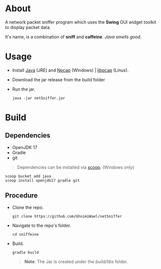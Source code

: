 # About
 A network packet sniffer program which uses the **Swing** GUI widget toolkit to display packet data.

 It's name, is a combination of **sniff** and **caffeine**. *Java smells good*.

# Usage
- Install [Java](https://www.java.com/en/download) (JRE) and [Npcap](https://npcap.com) (Windows) | [libpcap](https://www.tcpdump.org) (Linux).
- Download the jar release from the build folder
- Run the jar.

    ```
    java -jar netSniffer.jar
    ```

# Build

## Dependencies

- OpenJDK 17
- Gradle
- git

> Dependencies can be installed via [scoop](https://scoop.sh). (Windows only)
```
scoop bucket add java
scoop install openjdk17 gradle git
```

## Procedure

- Clone the repo.

    ```
    git clone https://github.com/GhnimiWael/netSniffer
    ```

- Navigate to the repo's folder.

    ```
    cd sniffeine
    ```
- Build.

    ```
    gradle build
    ```
    >**Note**: The Jar is created under the *build/libs* folder.
